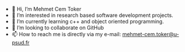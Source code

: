 - 👋 Hi, I’m Mehmet Cem Toker
- 👀 I’m interested in research based software development projects.
- 🌱 I’m currently learning c++ and object oriented programming.
- 💞️ I’m looking to collaborate on GitHub
- 📫 How to reach me is directly via my e-mail: mehmet-cem.toker@u-psud.fr

<!---
mehmet-cem-toker/mehmet-cem-toker is a ✨ special ✨ repository because its `README.md` (this file) appears on your GitHub profile.
You can click the Preview link to take a look at your changes.
--->
